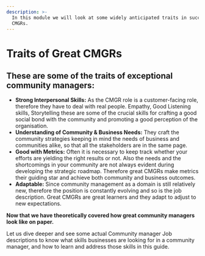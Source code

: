 ```yaml
---
description: >-
  In this module we will look at some widely anticipated traits in successful
  CMGRs.
---
```


# Traits of Great CMGRs

## These are some of the traits of exceptional community managers:

* **Strong Interpersonal Skills:** As the CMGR role is a customer-facing role, therefore they have to deal with real people. Empathy, Good Listening skills, Storytelling these are some of the crucial skills for crafting a good social bond with the community and promoting a good perception of the organisation.
* **Understanding of Community & Business Needs:** They craft the community strategies keeping in mind the needs of business and communities alike, so that all the stakeholders are in the same page.
* **Good with Metrics:** Often it is necessary to keep track whether your efforts are yielding the right results or not. Also the needs and the shortcomings in your community are not always evident during developing the strategic roadmap. Therefore great CMGRs make metrics their guiding star and achieve both community and business outcomes. 
* **Adaptable:** Since community management as a domain is still relatively new, therefore the position is constantly evolving and so is the job description. Great CMGRs are great learners and they adapt to adjust to new expectations.



**Now that we have theoretically covered how great community managers look like on paper.**

Let us dive deeper and see some actual Community manager Job descriptions to know what skills businesses are looking for in a community manager, and how to learn and address those skills in this guide.


